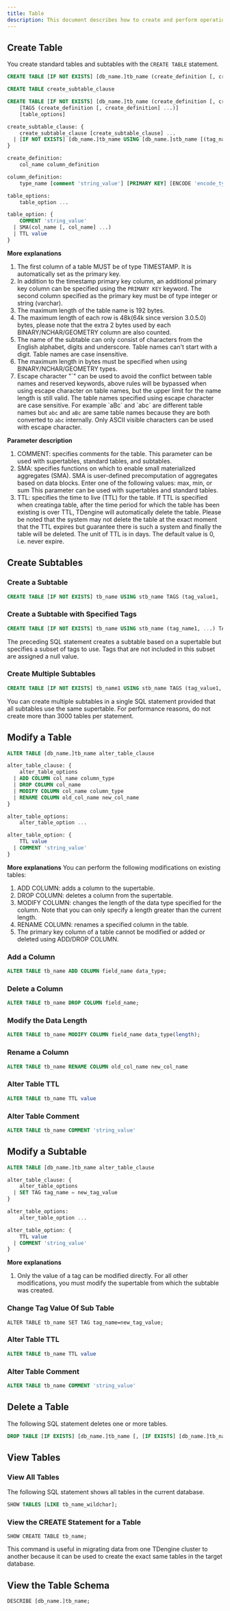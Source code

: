 ```yaml
---
title: Table
description: This document describes how to create and perform operations on standard tables and subtables.
---
```


## Create Table

You create standard tables and subtables with the `CREATE TABLE` statement.

```sql
CREATE TABLE [IF NOT EXISTS] [db_name.]tb_name (create_definition [, create_definition] ...) [table_options]

CREATE TABLE create_subtable_clause

CREATE TABLE [IF NOT EXISTS] [db_name.]tb_name (create_definition [, create_definition] ...)
    [TAGS (create_definition [, create_definition] ...)]
    [table_options]

create_subtable_clause: {
    create_subtable_clause [create_subtable_clause] ...
  | [IF NOT EXISTS] [db_name.]tb_name USING [db_name.]stb_name [(tag_name [, tag_name] ...)] TAGS (tag_value [, tag_value] ...)
}

create_definition:
    col_name column_definition

column_definition:
    type_name [comment 'string_value'] [PRIMARY KEY] [ENCODE 'encode_type'] [COMPRESS 'compress_type'] [LEVEL 'level_type']

table_options:
    table_option ...

table_option: {
    COMMENT 'string_value'
  | SMA(col_name [, col_name] ...)
  | TTL value
}

```

**More explanations**

1. The first column of a table MUST be of type TIMESTAMP. It is automatically set as the primary key.
2. In addition to the timestamp primary key column, an additional primary key column can be specified using the `PRIMARY KEY` keyword. The second column specified as the primary key must be of type integer or string (varchar).
3. The maximum length of the table name is 192 bytes.
4. The maximum length of each row is 48k(64k since version 3.0.5.0) bytes, please note that the extra 2 bytes used by each BINARY/NCHAR/GEOMETRY column are also counted.
5. The name of the subtable can only consist of characters from the English alphabet, digits and underscore. Table names can't start with a digit. Table names are case insensitive.
6. The maximum length in bytes must be specified when using BINARY/NCHAR/GEOMETRY types.
7. Escape character "\`" can be used to avoid the conflict between table names and reserved keywords, above rules will be bypassed when using escape character on table names, but the upper limit for the name length is still valid. The table names specified using escape character are case sensitive.
   For example \`aBc\` and \`abc\` are different table names but `abc` and `aBc` are same table names because they are both converted to `abc` internally.
   Only ASCII visible characters can be used with escape character.

**Parameter description**

1. COMMENT: specifies comments for the table. This parameter can be used with supertables, standard tables, and subtables.
2. SMA: specifies functions on which to enable small materialized aggregates (SMA). SMA is user-defined precomputation of aggregates based on data blocks. Enter one of the following values: max, min, or sum This parameter can be used with supertables and standard tables.
3. TTL: specifies the time to live (TTL) for the table. If TTL is specified when creatinga table, after the time period for which the table has been existing is over TTL, TDengine will automatically delete the table. Please be noted that the system may not delete the table at the exact moment that the TTL expires but guarantee there is such a system and finally the table will be deleted. The unit of TTL is in days. The default value is 0, i.e. never expire.

## Create Subtables

### Create a Subtable

```sql
CREATE TABLE [IF NOT EXISTS] tb_name USING stb_name TAGS (tag_value1, ...);
```

### Create a Subtable with Specified Tags

```sql
CREATE TABLE [IF NOT EXISTS] tb_name USING stb_name (tag_name1, ...) TAGS (tag_value1, ...);
```

The preceding SQL statement creates a subtable based on a supertable but specifies a subset of tags to use. Tags that are not included in this subset are assigned a null value.

### Create Multiple Subtables

```sql
CREATE TABLE [IF NOT EXISTS] tb_name1 USING stb_name TAGS (tag_value1, ...) [IF NOT EXISTS] tb_name2 USING stb_name TAGS (tag_value2, ...) ...;
```

You can create multiple subtables in a single SQL statement provided that all subtables use the same supertable. For performance reasons, do not create more than 3000 tables per statement.

## Modify a Table

```sql
ALTER TABLE [db_name.]tb_name alter_table_clause

alter_table_clause: {
    alter_table_options
  | ADD COLUMN col_name column_type
  | DROP COLUMN col_name
  | MODIFY COLUMN col_name column_type
  | RENAME COLUMN old_col_name new_col_name
}

alter_table_options:
    alter_table_option ...

alter_table_option: {
    TTL value
  | COMMENT 'string_value'
}

```

**More explanations**
You can perform the following modifications on existing tables:

1. ADD COLUMN: adds a column to the supertable.
2. DROP COLUMN: deletes a column from the supertable.
3. MODIFY COLUMN: changes the length of the data type specified for the column. Note that you can only specify a length greater than the current length.
4. RENAME COLUMN: renames a specified column in the table.
5. The primary key column of a table cannot be modified or added or deleted using ADD/DROP COLUMN.

### Add a Column

```sql
ALTER TABLE tb_name ADD COLUMN field_name data_type;
```

### Delete a Column

```sql
ALTER TABLE tb_name DROP COLUMN field_name;
```

### Modify the Data Length

```sql
ALTER TABLE tb_name MODIFY COLUMN field_name data_type(length);
```

### Rename a Column

```sql
ALTER TABLE tb_name RENAME COLUMN old_col_name new_col_name
```

### Alter Table TTL

```sql
ALTER TABLE tb_name TTL value
```

### Alter Table Comment

```sql
ALTER TABLE tb_name COMMENT 'string_value'
```

## Modify a Subtable

```sql
ALTER TABLE [db_name.]tb_name alter_table_clause

alter_table_clause: {
    alter_table_options
  | SET TAG tag_name = new_tag_value
}

alter_table_options:
    alter_table_option ...

alter_table_option: {
    TTL value
  | COMMENT 'string_value'
}
```

**More explanations**

1. Only the value of a tag can be modified directly. For all other modifications, you must modify the supertable from which the subtable was created.

### Change Tag Value Of Sub Table

```
ALTER TABLE tb_name SET TAG tag_name=new_tag_value;
```

### Alter Table TTL

```sql
ALTER TABLE tb_name TTL value
```

### Alter Table Comment

```sql
ALTER TABLE tb_name COMMENT 'string_value'
```

## Delete a Table

The following SQL statement deletes one or more tables.

```sql
DROP TABLE [IF EXISTS] [db_name.]tb_name [, [IF EXISTS] [db_name.]tb_name] ...
```

## View Tables

### View All Tables

The following SQL statement shows all tables in the current database.

```sql
SHOW TABLES [LIKE tb_name_wildchar];
```

### View the CREATE Statement for a Table

```
SHOW CREATE TABLE tb_name;
```

This command is useful in migrating data from one TDengine cluster to another because it can be used to create the exact same tables in the target database.

## View the Table Schema

```
DESCRIBE [db_name.]tb_name;
```
